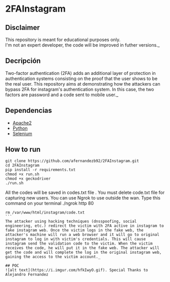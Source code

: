 # 2FAInstagram
## Disclaimer
  This repository is meant for educational purposes only.  
I'm not an expert developer, the code will be improved in futher versions._
## Decripción
Two-factor authentication (2FA) adds an additional layer of protection in authentication systems consisting on the proof that the user shows to be the real user.
This repository aims at demonstrating how the attackers can bypass 2FA for instagram's authentication system. In this case, the two factors are password and a code sent to mobile user._

## Dependencias
- [Apache2](https://www.apache.org/)
- [Python](https://www.python.org/)
- [Selenium](https://www.seleniumhq.org/)

## How to run

```
git clone https://github.com/afernandezb92/2FAInstagram.git
cd 2FAInstagram
pip install -r requirements.txt
chmod +x run.sh
chmod +x geckodriver
./run.sh
```
All the codes will be saved in codes.txt file . You must delete code.txt file for capturing new users.
You can use Ngrok to use outside the wan. Type this command on your terminal 
./ngrok http 80

````
rm /var/www/html/instagram/code.txt
```
The attacker using hacking techniques (dnsspoofing, social engineering, etc.) redirect the victim with 2FA active in instagram to fake instagram web. Once the victim logs in the fake web, the attacker's machine will run a web browser and it will go to original instagram to log in with victim's credentials. This will cause instagram send the validation code to the victim. When the victim receives the code, he will put it in the fake web. The attacker will get the code and will complete the log in the original instagram web, gaining the access to the victim account._

## POC
![alt text](https://i.imgur.com/hfkIwyO.gif). Special Thanks to Alejandro Fernandez



